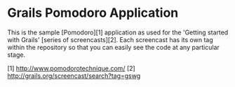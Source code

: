 Grails Pomodoro Application
===========================

This is the sample [Pomodoro][1] application as used for the 'Getting started with Grails' [series of screencasts][2]. Each screencast has its own tag within the repository so that you can easily see the code at any particular stage.

[1] http://www.pomodorotechnique.com/
[2] http://grails.org/screencast/search?tag=gswg
